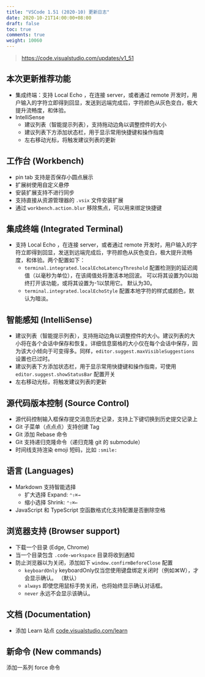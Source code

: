 ```yaml
---
title: "VSCode 1.51 (2020-10) 更新日志"
date: 2020-10-21T14:00:00+08:00
draft: false
toc: true
comments: true
weight: 10060
---
```


> https://code.visualstudio.com/updates/v1_51

## 本次更新推荐功能

* 集成终端：支持 Local Echo ，在连接 server，或者通过 remote 开发时，用户输入的字符立即得到回显，发送到远端完成后，字符颜色从灰色变白，极大提升流畅度，和体验。
* IntelliSense
    * 建议列表（智能提示列表），支持拖动边角以调整控件的大小
    * 建议列表下方添加状态栏，用于显示常用快捷键和操作指南
    * 左右移动光标，将触发建议列表的更新

## 工作台 (Workbench)

* pin tab 支持是否保存小圆点展示
* 扩展树使用自定义悬停
* 安装扩展支持不进行同步
* 支持直接从资源管理器的 `.vsix` 文件安装扩展
* 通过 `workbench.action.blur` 移除焦点，可以用来绑定快捷键

## 集成终端 (Integrated Terminal)

* 支持 Local Echo ，在连接 server，或者通过 remote 开发时，用户输入的字符立即得到回显，发送到远端完成后，字符颜色从灰色变白，极大提升流畅度，和体验。两个配置如下：
    * `terminal.integrated.localEchoLatencyThreshold` 配置检测到的延迟阈值（以毫秒为单位），在该阈值处将激活本地回波。 可以将其设置为0以始终打开该功能，或将其设置为-1以禁用它。 默认为30。
    * `terminal.integrated.localEchoStyle` 配置本地字符的样式或颜色，默认为暗淡。

## 智能感知 (IntelliSense)

* 建议列表（智能提示列表），支持拖动边角以调整控件的大小。建议列表的大小将在各个会话中保存和恢复。详细信息窗格的大小仅在每个会话中保存，因为该大小倾向于可变得多。同样，`editor.suggest.maxVisibleSuggestions` 设置也已过时。
* 建议列表下方添加状态栏，用于显示常用快捷键和操作指南，可使用 `editor.suggest.showStatusBar` 配置开关
* 左右移动光标，将触发建议列表的更新

## 源代码版本控制 (Source Control)

* 源代码控制输入框保存提交消息历史记录，支持上下键切换到历史提交记录上
* Git 子菜单（点点点）支持创建 Tag
* Git 添加 Rebase 命令
* Git 支持递归克隆命令（递归克隆 git 的 submodule）
* 时间线支持渲染 emoji 短码，比如 `:smile:`

## 语言 (Languages)

* Markdown 支持智能选择
    * 扩大选择 Expand: `⌃⇧⌘→`
    * 缩小选择 Shrink: `⌃⇧⌘←`
* JavaScript 和 TypeScript 空函数格式化支持配置是否删除空格

## 浏览器支持 (Browser support)

* 下载一个目录 (Edge, Chrome)
* 当一个目录包含 `.code-workspace` 目录将收到通知
* 防止浏览器以为关闭，添加如下 `window.confirmBeforeClose` 配置
    * `keyboardOnly` keyboardOnly仅当您使用键盘绑定关闭时（例如⌘W），才会显示确认。 （默认）
    * `always` 即使您用鼠标手势关闭，也将始终显示确认对话框。
    * `never` 永远不会显示该确认。

## 文档 (Documentation)

* 添加 Learn 站点 [code.visualstudio.com/learn](https://code.visualstudio.com/learn)

## 新命令 (New commands)

添加一系列 force 命令
